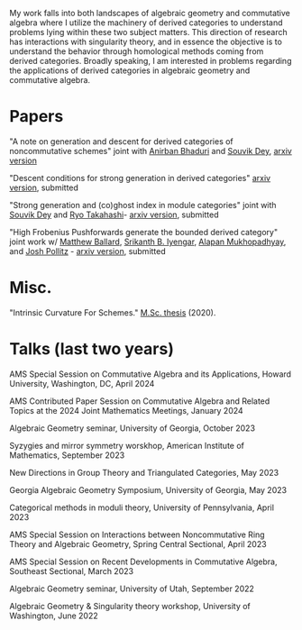My work falls into both landscapes of algebraic geometry and commutative algebra where I utilize the machinery
of derived categories to understand problems lying within these two subject matters. This direction
of research has interactions with singularity theory, and in essence the objective is to understand the behavior
through homological methods coming from derived categories. Broadly speaking, I am interested in
problems regarding the applications of derived categories in algebraic geometry and commutative algebra.

# Papers

"A note on generation and descent for derived categories of noncommutative schemes" joint with [Anirban Bhaduri](https://sc.edu/study/colleges_schools/artsandsciences/mathematics/our_people/directory/bhaduri_anirban.php) and [Souvik Dey](https://sites.google.com/view/souvikdey/research), [arxiv version](http://arxiv.org/abs/2312.02840)

"Descent conditions for strong generation in derived categories" [arxiv version](https://arxiv.org/abs/2308.08080), submitted

"Strong generation and (co)ghost index in module categories" joint with [Souvik Dey](https://sites.google.com/view/souvikdey/research) and [Ryo Takahashi](https://www.math.nagoya-u.ac.jp/~takahashi/)- [arxiv version](https://arxiv.org/abs/2307.13675), submitted

"High Frobenius Pushforwards generate the bounded derived category" joint work w/ [Matthew Ballard](https://www.matthewrobertballard.com/), [Srikanth B. Iyengar](https://www.math.utah.edu/~iyengar/), [Alapan Mukhopadhyay](http://www-personal.umich.edu/~alapanm/), and [Josh Pollitz](https://www.joshpollitz.com/) - [arxiv version](https://arxiv.org/abs/2303.18085), submitted

# Misc.

"Intrinsic Curvature For Schemes." [M.Sc. thesis](https://digitalrepository.unm.edu/math_etds/176) (2020).

# Talks (last two years)

AMS Special Session on Commutative Algebra and its Applications, Howard University, Washington, DC, April 2024

AMS Contributed Paper Session on Commutative Algebra and Related Topics at the 2024 Joint Mathematics Meetings, January 2024

Algebraic Geometry seminar, University of Georgia, October 2023

Syzygies and mirror symmetry worskhop, American Institute of Mathematics, September 2023

New Directions in Group Theory and Triangulated Categories, May 2023

Georgia Algebraic Geometry Symposium, University of Georgia, May 2023

Categorical methods in moduli theory, University of Pennsylvania, April 2023

AMS Special Session on Interactions between Noncommutative Ring Theory and Algebraic Geometry, Spring Central Sectional, April 2023

AMS Special Session on Recent Developments in Commutative Algebra, Southeast Sectional, March 2023 

Algebraic Geometry seminar, University of Utah, September 2022

Algebraic Geometry & Singularity theory workshop, University of Washington, June 2022 


